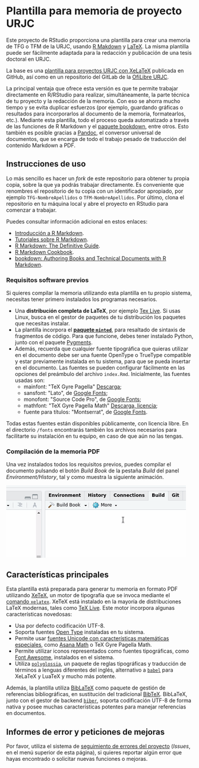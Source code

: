 # Plantilla para memoria de proyecto URJC

Este proyecto de RStudio proporciona una plantilla para crear una memoria de TFG o TFM de la URJC, usando [R Makdown](https://rmarkdown.rstudio.com/) y [LaTeX](https://es.wikipedia.org/wiki/LaTeX). La misma plantilla puede ser fácilmente adaptada para la redacción y publicación de una tesis doctoral en URJC.

La base es una [plantilla para proyectos URJC con XeLaTeX](https://github.com/glimmerphoenix/plantilla-memoria-TFG-TFM) publicada en GitHub, así como en un repositorio del GitLab de la [OfiLibre URJC](https://ofilibre.gitlab.io/).

La principal ventaja que ofrece esta versión es que te permite trabajar directamente en R/RStudio para realizar, simultáneamente, la parte técnica de tu proyecto y la redacción de la memoria. Con eso se ahorra mucho tiempo y se evita duplicar esfuerzos (por ejemplo, guardando gráficas o resultados para incorporarlos al documento de la memoria, formatearlos, etc.). Mediante esta plantilla, todo el proceso queda automatizado a través de las funciones de R Markdown y el [paquete bookdown](https://pkgs.rstudio.com/bookdown/), entre otros. Esto también es posible gracias a [Pandoc](https://pandoc.org/), el conversor universal de documentos, que se encarga de todo el trabajo pesado de traducción del contenido Markdown a PDF.

## Instrucciones de uso
Lo más sencillo es hacer un *fork* de este repositorio para obtener tu propia copia, sobre la que ya podrás trabajar directamente. Es
conveniente que renombres el repositorio de tu copia con un identificador apropiado, por ejemplo `TFG-NombreApellidos` o 
`TFM-NombreApellidos`. Por último, clona el repositorio en tu máquina local y abre el proyecto en RStudio para comenzar a trabajar.

Puedes consultar información adicional en estos enlaces:
  * [Introducción a R Markdown](https://rmarkdown.rstudio.com/lesson-1.html).
  * [Tutoriales sobre R Markdown](https://rmarkdown.rstudio.com/articles.html).
  * [R Markdown: The Definitive Guide](https://bookdown.org/yihui/rmarkdown/).
  * [R Markdown Cookbook](https://bookdown.org/yihui/rmarkdown-cookbook/).
  * [bookdown: Authoring Books and Technical Documents with R Markdown](https://bookdown.org/yihui/bookdown/).

### Requisitos software previos
Si quieres compilar la memoria utilizando esta plantilla en tu propio sistema, necesitas tener primero instalados los programas
necesarios.
* Una **distribución completa de LaTeX**, por ejemplo [Tex Live](https://www.tug.org/texlive/acquire-netinstall.html). Si usas
  Linux, busca en el gestor de paquetes de tu distribución los paquetes que necesitas instalar.
* La plantilla incorpora el [**paquete `minted`**](https://ctan.org/pkg/minted), para resaltado de sintaxis de fragmentos de código. Para que funcione, debes tener instalado Python, junto con el paquete [Pygments](https://pypi.org/project/Pygments/).
* Además, recuerda que cualquier fuente tipográfica que quieras utilizar en el documento debe ser una fuente OpenType o TrueType
  compatible y estar previamente instalada en tu sistema, para que se pueda insertar en el documento. Las fuentes se pueden configurar fácilmente en las opciones del preámbulo del archivo `index.Rmd`. Inicialmente, las fuentes usadas son:
    - mainfont: "TeX Gyre Pagella" [Descarga](https://www.1001fonts.com/tex-gyre-pagella-font.html);
    - sansfont: "Lato", de [Google Fonts](https://fonts.google.com/specimen/Lato);
    - monofont: "Source Code Pro", de [Google Fonts](https://fonts.google.com/specimen/Source+Code+Pro);
    - mathfont: "TeX Gyre Pagella Math" [Descarga, licencia](http://www.gust.org.pl/projects/e-foundry/tg-math/download/index_html#Pagella_Math);
    - fuente para títulos: "Montserrat", de [Google Fonts](https://fonts.google.com/specimen/Montserrat).

Todas estas fuentes están disponibles públicamente, con licencia libre. En el directorio `/fonts` encontrarás también los archivos necesarios para facilitarte su instalación en tu equipo, en caso de que aún no las tengas.

### Compilación de la memoria PDF

Una vez instalados todos los requisitos previos, puedes compilar el documento pulsando el botón *Build Book* de la pestaña *Build* del panel *Environment/History*, tal y como muestra la siguiente animación.

![](img/compile-book-PDF.gif)


## Características principales
Esta plantilla está preparada para generar tu memoria en formato PDF utilizando [XeTeX](https://en.wikipedia.org/wiki/XeTeX), un motor de tipografía que se invoca 
mediante el [comando `xelatex`](https://tex.stackexchange.com/questions/296616/questions-regarding-the-distinction-between-xetex-and-xelatex-and-how-they-relat). XeTeX está instalado en la mayoría de distribuciones LaTeX modernas, tales como 
[TeX Live](https://www.tug.org/texlive/). Este motor incorpora algunas características novedosas:

* Usa por defecto codificación UTF-8.
* Soporta fuentes [Open Type](https://en.wikipedia.org/wiki/OpenType) instaladas en tu sistema.
* Permite usar [fuentes Unicode con características matemáticas especiales](https://tex.stackexchange.com/questions/43813/what-math-fonts-are-available-that-work-in-xelatex), 
  como [Asana Math](https://en.wikipedia.org/wiki/Asana-Math) o TeX Gyre Pagella Math.
* Permite utilizar iconos representados como fuentes tipográficas, como [Font Awesome](https://fontawesome.com/), instalados en el sistema.
* Utiliza [`polyglossia`](https://ctan.org/pkg/polyglossia), un paquete de reglas tipográficas y traducción de términos a lenguas
  diferentes del inglés, alternativo a [`babel`](https://ctan.org/pkg/babel) para XeLaTeX y LuaTeX y mucho más potente.
  
Además, la plantilla utiliza [BibLaTeX](https://www.ctan.org/pkg/biblatex) como paquete de gestión de referencias bibliográficas,
en sustitución del tradicional [BibTeX](https://www.ctan.org/pkg/bibtex). BibLaTeX, junto con el gestor de backend 
[`biber`](https://www.ctan.org/pkg/biber), soporta codificación UTF-8 de forma nativa y posee muchas características potentes para 
manejar referencias en documentos.


## Informes de error y peticiones de mejoras

Por favor, utiliza el sistema de [seguimiento de errores del proyecto](https://github.com/glimmerphoenix/plantilla-memoria-rmd-URJC/issues) (*Issues*, en el menú superior de esta página), si quieres reportar algún error que hayas encontrado o solicitar nuevas funciones o mejoras.
